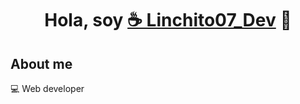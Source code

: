 <div align="center">
<h1 align="center">Hola, soy <a href=""> ☕ Linchito07_Dev</a> 👋</h1>
</div>

## About me
💻 Web developer

